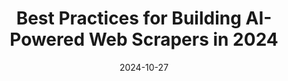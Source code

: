 ---
title: "Best Practices for Building AI-Powered Web Scrapers in 2024"
date: 2024-10-27
layout: course
description: "Learn how to build efficient and cost-effective web scrapers using large language models and agentic systems.  This video covers scraping simple and complex websites, handling various web interactions, and automating workflows."
categories: ["Automation", "Prompt Engineering", "Web Scraping"]
duration: "22 minutes"
level: "Intermediate"
tags: ["OpenAI", "LangChain", "Playwright", "Selenium", "AgentQL", "Web Scraping", "AI Automation", "Upwork"]
thumbnail: "https://i.ytimg.com/vi/7kbQnLN2y_I/sddefault.jpg"
videoId: "7kbQnLN2y_I"
sections:
  - title: "🎥 Introduction: The Rise of AI in Web Scraping"
    description: "Overview of the web scraping landscape and how AI is transforming the industry, particularly the cost-effectiveness for small and medium businesses."
    timestamp: "00:00"
  - title: "🌐 Scraping Simple Public Websites with LLMs"
    description: "Leveraging LLMs for data extraction from simple websites like Wikipedia, focusing on the use of structured outputs for reliable information retrieval and agentic capabilities for navigation."
    timestamp: "02:06"
  - title: "🤖 Advanced Scraping: Handling Complex Web Interactions"
    description: "Strategies for scraping websites requiring complex interactions such as logins, pop-ups, and anti-bot mechanisms, using tools like Playwright and Selenium."
    timestamp: "03:33"
  - title: "🛠️ Best Practices for Public Website Scraping: Tools and Techniques"
    description: "A deep dive into utilizing services like FireCR, Gina AI, and SpiderCloud for optimized web content processing for LLMs. Comparison of their functionalities, costs, and output differences."
    timestamp: "04:55"
  - title: "👨‍💻 AgentQL: Automating Complex Web Scraping Workflows"
    description:  "Detailed walkthrough of using AgentQL to identify UI elements, interact with web browsers, and automate complex tasks like logins and pagination.  A real-world Upwork job example is used for demonstration."
    timestamp: "08:44"
  - title: "⚙️ Building a Scraper for Upwork Job Postings: A Step-by-Step Guide"
    description: "A practical demonstration of building a web scraper for the Idealist website, showcasing the complete process from login automation to data extraction and integration with Airtable."
    timestamp: "10:25"
  - title: "🚀 Beyond Simple Scraping:  Agentic Reasoning for Complex Tasks"
    description: "Exploring the frontier of AI-powered web scraping with agentic systems capable of handling vague user requests requiring planning and decision-making. An example using Multi-Own is showcased."
    timestamp: "20:20"
  - title: "🎯 Conclusion and Community Invitation"
    description: "Recap of best practices,  an invitation to join the presenter's community for more detailed resources and support on building AI-powered web scrapers."
    timestamp: "22:00"

---